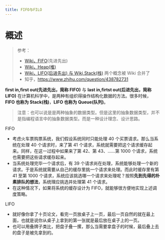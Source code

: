 ```yaml
---
title: FIFO与FILO
---
```


# 概述

> 参考：
> - [Wiki，FIFO](<https://en.wikipedia.org/wiki/FIFO_(computing_and_electronics)>)(先进先出)
> - [Wiki，Heap(堆)](<https://en.wikipedia.org/wiki/Heap_(data_structure)>)
> - [Wiki，LIFO(后进先出) 与 Wiki,Stack(栈)](https://en.wikipedia.org/wiki/Stack_(abstract_data_type)) 两个概念被 Wiki 合并了
> - 知乎，<https://www.zhihu.com/question/438782731>

**first in,first out(先进先出，简称 FIFO)** 与 **last in,firtst out(后进先出，简称 LIFO)** 在计算机科学中，是两种有组织得操作结构化数据的方法。很多时候，**FIFO 也称为 Stack(栈)**，**LIFO 也称为 Queue(队列)**。

> 注意：也可以说是是两种抽象的数据类型。但是这里的抽象数据类型，并不是指编程语言中的抽象数据类型。而是一种设计理念、设计思路。

FIFO

  - 考虑火车票购票系统，我们假设系统同时只能处理 40 个买票请求。那么当系统在处理 40 个请求时，来了第 41 个请求，系统就需要把这个请求缓存起来。同样，在这一过程中如果来了第 42、第 43、……第 1000 个请求，系统也需要把这些请求缓存起来。
  - 当系统处理完毕一个请求后，有 39 个请求尚在处理，系统能够处理一个新的请求。于是系统就需要从自己的缓存里挑一个请求来处理。而此时缓存里有第 41 至第 1000 个请求，系统应该挑选哪一个请求来处理呢？按照**先到先得的朴素排队的想法**，系统理应挑选并处理第 41 个请求。
  - 在这种情况下，如果将系统的缓存设计为 FIFO，就能够很方便地实现上述调度策略。

LIFO

  - 就好像你拿了十页论文，看完一页放桌子上一页，最后一页自然的就在最上面，也就是说你从桌子上拿到的第一张就是最后放在桌子上的一页。
  - 也可以用叠牌子类比，把盘子叠一摞，那么当需要拿盘子的时候，最后叠上去的盘子是被先拿到的。
